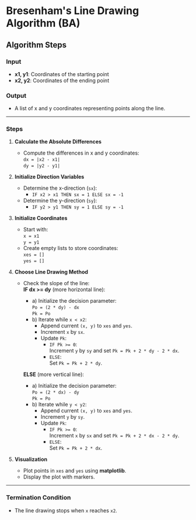 # Bresenham's Line Drawing Algorithm (BA)

## Algorithm Steps

### Input
- **x1, y1**: Coordinates of the starting point
- **x2, y2**: Coordinates of the ending point

### Output
- A list of x and y coordinates representing points along the line.

---

### Steps

1. **Calculate the Absolute Differences**  
   - Compute the differences in x and y coordinates:  
     `dx = |x2 - x1|`  
     `dy = |y2 - y1|`

2. **Initialize Direction Variables**  
   - Determine the x-direction (`sx`):  
     - `IF x2 > x1 THEN sx = 1 ELSE sx = -1`  
   - Determine the y-direction (`sy`):  
     - `IF y2 > y1 THEN sy = 1 ELSE sy = -1`

3. **Initialize Coordinates**  
   - Start with:  
     `x = x1`  
     `y = y1`  
   - Create empty lists to store coordinates:  
     `xes = []`  
     `yes = []`

4. **Choose Line Drawing Method**  
   - Check the slope of the line:  
     **IF dx >= dy** (more horizontal line):  
     - a) Initialize the decision parameter:  
        `Po = (2 * dy) - dx`  
        `Pk = Po`  
     - b) Iterate while `x < x2`:  
        - Append current `(x, y)` to `xes` and `yes`.  
        - Increment `x` by `sx`.  
        - Update `Pk`:  
          - `IF Pk >= 0`:  
            Increment `y` by `sy` and set `Pk = Pk + 2 * dy - 2 * dx`.  
          - `ELSE`:  
            Set `Pk = Pk + 2 * dy`.  

     **ELSE** (more vertical line):  
     - a) Initialize the decision parameter:  
        `Po = (2 * dx) - dy`  
        `Pk = Po`  
     - b) Iterate while `y < y2`:  
        - Append current `(x, y)` to `xes` and `yes`.  
        - Increment `y` by `sy`.  
        - Update `Pk`:  
          - `IF Pk >= 0`:  
            Increment `x` by `sx` and set `Pk = Pk + 2 * dx - 2 * dy`.  
          - `ELSE`:  
            Set `Pk = Pk + 2 * dx`.

5. **Visualization**  
   - Plot points in `xes` and `yes` using **matplotlib**.  
   - Display the plot with markers.

---

### Termination Condition
- The line drawing stops when `x` reaches `x2`.
